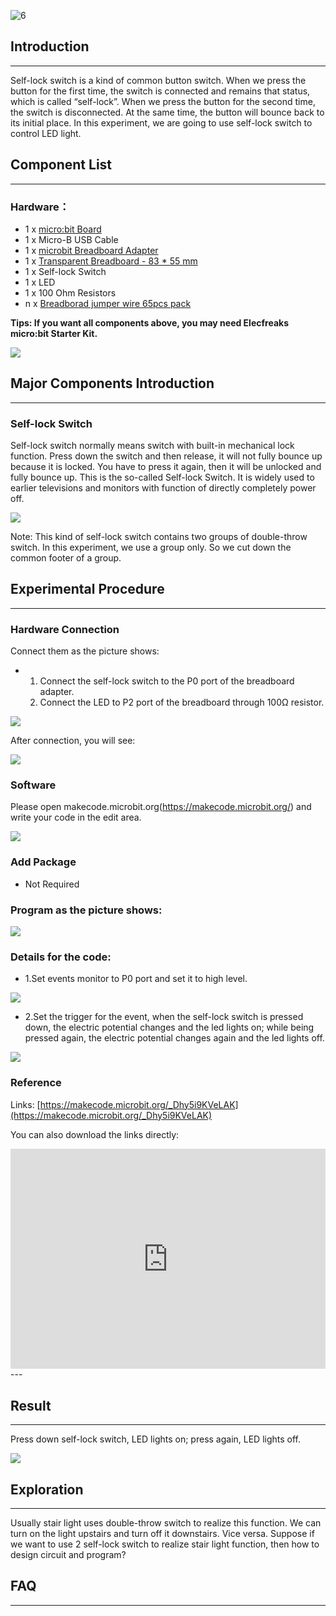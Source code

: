  ![6](https://i.imgur.com/ogadD6b.jpg)  

## Introduction
---
Self-lock switch is a kind of common button switch. When we press the button for the first time, the switch is connected and remains that status, which is called “self-lock”. When we press the button for the second time, the switch is disconnected. At the same time, the button will bounce back to its initial place. In this experiment, we are going to use self-lock switch to control LED light.

## Component List

---
### Hardware：
- 1 x [micro:bit Board](http://www.elecfreaks.com/estore/bbc-micro-bit-board-for-coding-programming.html)
- 1 x Micro-B USB Cable
- 1 x [microbit Breadboard Adapter](http://www.elecfreaks.com/estore/microbit-breadboard-adapter.html)
- 1 x [Transparent Breadboard - 83 * 55 mm](http://www.elecfreaks.com/estore/transparent-breadboard-83-55-mm.html)
- 1 x Self-lock Switch
- 1 x LED
- 1 x 100 Ohm Resistors
- n x [Breadborad jumper wire 65pcs pack](http://www.elecfreaks.com/estore/breadborad-jumper-wire-65pcs-pack.html)

****Tips: If you want all components above, you may need Elecfreaks micro:bit Starter Kit.****

![](https://i.imgur.com/W4tseua.jpg)

## Major Components Introduction

---
### Self-lock Switch

Self-lock switch normally means switch with built-in mechanical lock function. Press down the switch and then release, it will not fully bounce up because it is locked. You have to press it again, then it will be unlocked and fully bounce up. This is the so-called Self-lock Switch. It is widely used to earlier televisions and monitors with function of directly completely power off.

![](https://i.imgur.com/hareBrE.jpg)

Note: This kind of self-lock switch contains two groups of double-throw switch. In this experiment, we use a group only. So we cut down the common footer of a group.

## Experimental Procedure
---
### Hardware Connection
Connect them as the picture shows:

- 1. Connect the self-lock switch to the P0 port of the breadboard adapter.
  2. Connect the LED to P2 port of the breadboard through 100Ω resistor.

![](https://i.imgur.com/k4dfMBY.jpg)

After connection, you will see:

![](https://i.imgur.com/AuCiJU3.jpg)

### Software

Please open makecode.microbit.org(https://makecode.microbit.org/)  and write your code in the edit area.

![](https://i.imgur.com/JHZUvh2.png)

### Add Package
- Not Required

### Program as the picture shows:

![](https://i.imgur.com/bCNErri.png)

### Details for the code:
- 1.Set events monitor to P0 port and set it to high level.

![](https://i.imgur.com/2jq655A.png)

- 2.Set the trigger for the event, when the self-lock switch is pressed down, the electric potential changes and the led lights on; while being pressed again, the electric potential changes again and the led lights off.

![](https://i.imgur.com/TZcB7Jz.png)

### Reference
Links: [https://makecode.microbit.org/_Dhy5i9KVeLAK](https://makecode.microbit.org/_Dhy5i9KVeLAK)

You can also download the links directly:

<div style="position:relative;height:0;padding-bottom:70%;overflow:hidden;"><iframe style="position:absolute;top:0;left:0;width:100%;height:100%;" src="https://makecode.microbit.org/#pub:_Dhy5i9KVeLAK" frameborder="0" sandbox="allow-popups allow-forms allow-scripts allow-same-origin"></iframe></div>  
---

## Result
---
Press down self-lock switch, LED lights on; press again, LED lights off. 

![](https://i.imgur.com/sCMwXXf.gif)


## Exploration
---
Usually stair light uses double-throw switch to realize this function. We can turn on the light upstairs and turn off it downstairs. Vice versa. Suppose if we want to use 2 self-lock switch to realize stair light function, then how to design circuit and program? 

## FAQ
---



